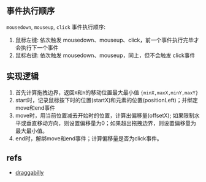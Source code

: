 ## 事件执行顺序
`mousedown`, `mouseup`, `click` 事件执行顺序:
1. 鼠标左键: 依次触发 mousedown、mouseup、click，前一个事件执行完毕才会执行下一个事件
2. 鼠标右键: 依次触发 mousedown、mouseup，同上，但不会触发 click事件

## 实现逻辑
1. 首先计算拖拽边界，返回`X`和`Y`的移动位置最大最小值 `{minX,maxX,minY,maxY}`
2. start时，记录鼠标按下时的位置(startX)和元素的位置(positionLeft)；并绑定move和end事件
3. move时，用当前位置减去开始时的位置，计算出偏移量(offsetX); 如果限制水平或垂直移动方向，则设置偏移量为0；如果超出拖拽边界，则设置偏移量为最大最小值。
4. end时，解绑move和end事件；计算偏移量是否为click事件。




## refs
- [draggabilly](https://github.com/desandro/draggabilly)
